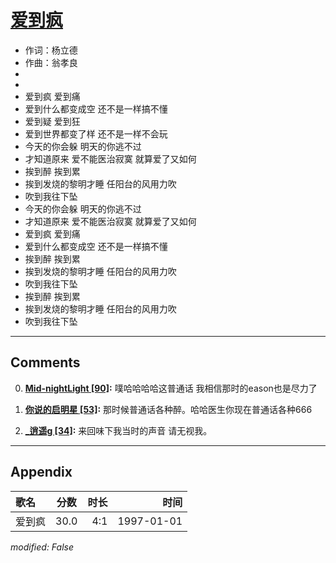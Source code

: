 # [爱到疯](https://music.163.com/song?id=67857)

* 作词：杨立德
* 作曲：翁孝良
*
*
* 爱到疯 爱到痛
* 爱到什么都变成空 还不是一样搞不懂
* 爱到疑 爱到狂
* 爱到世界都变了样 还不是一样不会玩
* 今天的你会躲 明天的你逃不过
* 才知道原来 爱不能医治寂寞 就算爱了又如何
* 挨到醉 挨到累
* 挨到发烧的黎明才睡 任阳台的风用力吹
* 吹到我往下坠
* 今天的你会躲 明天的你逃不过
* 才知道原来 爱不能医治寂寞 就算爱了又如何
* 爱到疯 爱到痛
* 爱到什么都变成空 还不是一样搞不懂
* 挨到醉 挨到累
* 挨到发烧的黎明才睡 任阳台的风用力吹
* 吹到我往下坠
* 挨到醉 挨到累
* 挨到发烧的黎明才睡 任阳台的风用力吹
* 吹到我往下坠


---

## Comments
0. **[Mid-nightLight \[90\]](https://music.163.com/#/user/home?id=61425746):** 噗哈哈哈哈这普通话 我相信那时的eason也是尽力了

1. **[你说的启明星 \[53\]](https://music.163.com/#/user/home?id=55794233):** 那时候普通话各种醉。哈哈医生你现在普通话各种666

2. **[_逍遥g \[34\]](https://music.163.com/#/user/home?id=72229848):** 来回味下我当时的声音 请无视我。



---

## Appendix

|歌名|分数|时长|时间|
|:---|:---:|---:|---:|
|爱到疯|30.0|4:1|1997-01-01

*modified: False*